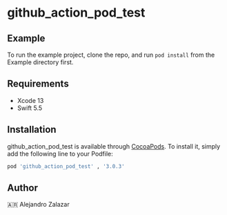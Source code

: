 # github_action_pod_test

## Example

To run the example project, clone the repo, and run `pod install` from the Example directory first.

## Requirements
- Xcode 13 
- Swift 5.5

## Installation

github_action_pod_test is available through [CocoaPods](https://cocoapods.org). To install
it, simply add the following line to your Podfile:

```ruby
pod 'github_action_pod_test' , '3.0.3'
```

## Author

🇦🇷 Alejandro Zalazar
